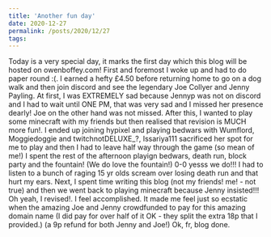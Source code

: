 ```yaml
---
title: 'Another fun day'
date: 2020-12-27
permalink: /posts/2020/12/27
tags:
---
```


Today is a very special day, it marks the first day which this blog will be hosted on owenboffey.com! First and foremost I woke up and had to do paper round :(. I earned a hefty £4.50 before returning home to go on a dog walk and then join discord and see the legendary Joe Collyer and Jenny Payling. At first, I was EXTREMELY sad because Jennyp was not on discord and I had to wait until ONE PM, that was very sad and I missed her presence dearly! Joe on the other hand was not missed. After this, I wanted to play some minecraft with my friends but then realised that revision is MUCH more fun!. I ended up joining hypixel and playing bedwars with Wumflord, Moggiedoggie and twitchnotDELUXE_?, Issariya111 sacrificed her spot for me to play and then I had to leave half way through the game (so mean of me!) I spent the rest of the afternoon playign bedwars, death run, block party and the fountain! (We do love the fountain!) 0-0 yesss we do!!! I had to listen to a bunch of raging 15 yr olds scream over losing death run and that hurt my ears. Next, I spent time writing this blog (not my friends! me! - not true) and then we went back to playing minecraft because Jenny insisted!!! Oh yeah, I revised!. I feel accomplished. It made me feel just so ecstatic when the amazing Joe and Jenny crowdfunded to pay for this amazing domain name (I did pay for over half of it OK - they split the extra 18p that I provided.) (a 9p refund for both Jenny and Joe!) Ok, fr, blog done.

